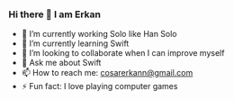 ### Hi there 👋 I am Erkan
- 🔭 I’m currently working Solo like Han Solo 
- 🌱 I’m currently learning Swift
- 👯 I’m looking to collaborate when I can improve myself
- 💬 Ask me about Swift
- 📫 How to reach me: cosarerkann@gmail.com
- ⚡ Fun fact: I love playing computer games 
<!--
**Skywalkerkan/Skywalkerkan** is a ✨ _special_ ✨ repository because its `README.md` (this file) appears on your GitHub profile.

Here are some ideas to get you started:

- 🔭 I’m currently working Solo like Han Solo 
- 🌱 I’m currently learning Swift
- 👯 I’m looking to collaborate when I can improve myself
- 💬 Ask me about Swift
- 📫 How to reach me: cosarerkann@gmail.com
- ⚡ Fun fact: I love playing computer games 
-->
